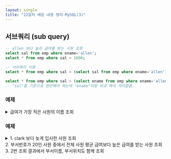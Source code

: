 ```yaml
---
layout: single
title: "22일차 배운 내용 정리-MySQL(3)"
---
```

## 서브쿼리 (sub query)

```sql
-- allen 보다 높은 급여를 받는 사원 조회
select sal from emp where ename='allen';
select * from emp where sal > 1600;

-- 서브쿼리 사용
select * from emp where sal > (select sal from emp where ename='allen');

select * from emp where sal > (select ename from emp where ename='allen');
-- "sal"을 기준으로 판단해야 하는데 "ename"이랑 비교 해서 의미없음.
```

### 예제

<details>
<summary>
급여가 가장 적은 사원의 이름 조회
</summary>
<div markdown="1">

```sql
select ename from emp where sal = (select min(sal) from emp);
```

</div>
</details>

### 예제

<details>
<summary>
1. clark 보다 늦게 입사한 사원 조회<br>
2. 부서번호가 20인 사원 중에서 전체 사원 평균 급여보다 높은 급여를 받는 사원 조회<br>
3. 2번 조회 결과에서 부서이름, 부서위치도 함께 조회
</summary>
<div markdown="1">

```sql
-- 1
select * from emp where hiredate > (select hiredate from emp where ename='clark');

-- 2
select * from emp where sal > (select avg(sal) from emp) and deptno=20;

-- 3
select * from emp e, dept d
where e.deptno = d.deptno and e.deptno=20 and e.sal > (select avg(sal) from emp);
-- avg(e.sal) 안됨, 서브쿼리를 쓰면 서브쿼리를 먼저 실행함(약어 설정 전이므로 error)
```

</div>
</details>